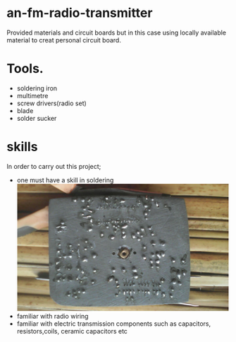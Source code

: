 # an-fm-radio-transmitter
Provided materials and circuit boards but in this case using locally available material to creat personal circuit board.

# Tools.
- soldering iron
- multimetre
- screw drivers(radio set)
- blade
- solder sucker
# skills
In order to carry out this project;
- one must have a skill in soldering
![](Images/lowersideofthecircuitboard.jpg)
- familiar with radio wiring
- familiar with electric transmission components such as capacitors, resistors,coils, ceramic capacitors etc 
